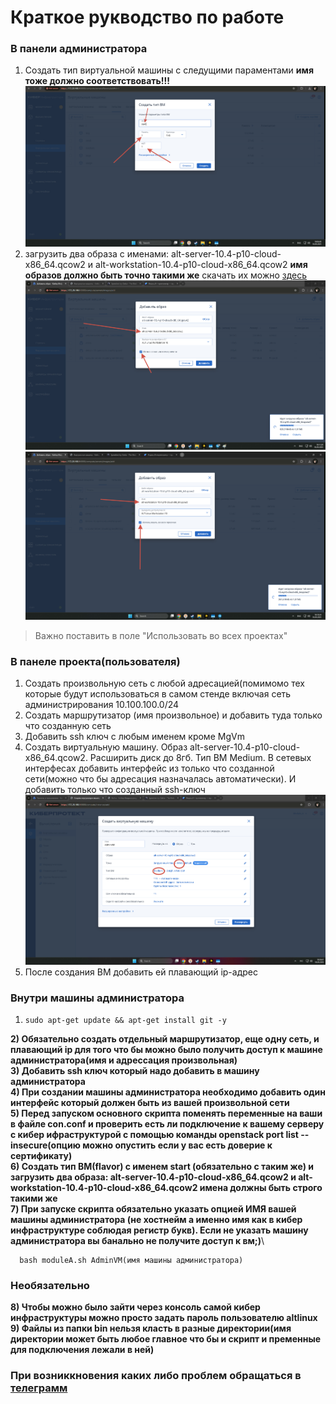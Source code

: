 # Краткое рукводство по работе 
### В панели администратора
1) Создать тип виртуальной машины с следущими параментами **имя тоже должно соответствовать!!!**
![image](https://github.com/kyneccc/ModuleACyber/blob/main/screenshots/flavor.png)
2) загрузить два образа с именами: alt-server-10.4-p10-cloud-x86_64.qcow2 и alt-workstation-10.4-p10-cloud-x86_64.qcow2 **имя образов должно быть точно такими же** скачать их можно [здесь](https://ftp.altlinux.org/pub/distributions/ALTLinux/p10/images/cloud/x86_64/)
![image](https://github.com/kyneccc/ModuleACyber/blob/main/screenshots/server.png) ![image](https://github.com/kyneccc/ModuleACyber/blob/main/screenshots/workstation.png)
> Важно поставить в поле "Использовать во всех проектах"
### В панеле проекта(пользователя)
1) Создать произвольную сеть с любой адресацией(помимомо тех которые будут использоваться в самом стенде включая сеть администрирования 10.100.100.0/24 
2) Создать маршрутизатор (имя произвольное) и добавить туда только что созданную сеть
3) Добавить ssh ключ с любым именем кроме MgVm
4) Создать виртуальную машину. Образ alt-server-10.4-p10-cloud-x86_64.qcow2. Расширить диск до 8гб. Тип ВМ Medium. В сетевых интерфесах добавить интерфейс из только что созданной сети(можно что бы адресация назначалась автоматически). И добавить только что созданный ssh-ключ ![image](https://github.com/kyneccc/ModuleACyber/blob/main/screenshots/vm.png)
5) После создания ВМ добавить ей плавающий ip-адрес

### Внутри машины администратора
1) ```sudo apt-get update && apt-get install git -y```

**2) Обязательно создать отдельный маршрутизатор, еще одну сеть, и плавающий ip  для того что бы можно было получить доступ к машине администратора(имя и адрессация произвольная)** \
**3) Добавить ssh ключ который надо добавить в машину администратора** \
**4) При создании машины администратора необходимо добавить один интерфейс который должен быть из вашей произвольной сети** \
**5) Перед запуском  основного скрипта поменять переменные на ваши в файле con.conf и  проверить есть ли подключение к вашему серверу с кибер ифраструктурой с помощью команды openstack port list --insecure(опцию можно опустить если у вас есть доверие к сертификату)**\
**6) Создать тип ВМ(flavor) с именем start (обязательно с таким же) и загрузить два образа: alt-server-10.4-p10-cloud-x86_64.qcow2 и alt-workstation-10.4-p10-cloud-x86_64.qcow2 имена должны быть строго такими же**\
**7) При запуске скрипта обязательно указать опцией ИМЯ вашей машины администратора (не хостнейм а именно имя как в кибер инфраструктуре соблюдая регистр букв). Если не указать машину администратора вы банально не получите доступ к вм;)**\
```
  bash moduleA.sh AdminVM(имя машины администратора)
```

### Необязательно
**8) Чтобы можно было зайти через консоль самой кибер инфраструктуры можно просто задать пароль пользователю altlinux** \
**9) Файлы из папки bin нельзя класть в разные директории(имя директории может быть любое главное что бы и скрипт и пременные для подключения лежали в ней)**

### При возниккновения каких либо проблем обращaться в [телеграмм](https://t.me/kynecccc)
